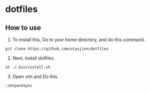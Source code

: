 # dotfiles

## How to use
1. To install this, Go to your home directory, and do this command.
```
git clone https://github.com/utyujinn/dotfiles
```
2. Next, install dotfiles.
```
sh ./.bin/install.sh 
```

3. Open vim and Do this.
```
:JetpackSync
```
